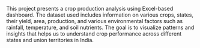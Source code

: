 This project presents a crop production analysis using Excel-based dashboard. The dataset used includes information on various crops, states, their yield, area, production, and various environmental factors such as rainfall, temperature, and soil nutrients. The goal is to visualize patterns and insights that helps us to understand crop performance across different states and union territories in India.

